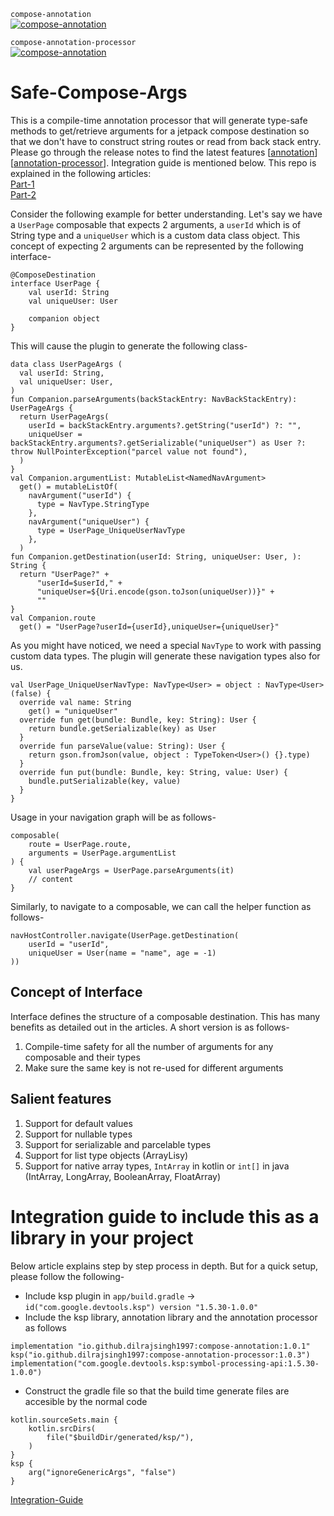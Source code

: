 `compose-annotation`    
[![compose-annotation](https://img.shields.io/badge/version-1.0.1-yellow.svg)](https://mvnrepository.com/artifact/io.github.dilrajsingh1997/compose-annotation)


`compose-annotation-processor`     
[![compose-annotation](https://img.shields.io/badge/version-1.0.3-green.svg)](https://mvnrepository.com/artifact/io.github.dilrajsingh1997/compose-annotation-processor)

# Safe-Compose-Args
This is a compile-time annotation processor that will generate type-safe methods to get/retrieve arguments for a jetpack compose destination so that we don't have to construct string routes or read from back stack entry. Please go through the release notes to find the latest features [[annotation](https://github.com/dilrajsingh1997/safe-compose-args/blob/main/AnnotationReleaseNotes.md)] [[annotation-processor](https://github.com/dilrajsingh1997/safe-compose-args/blob/main/AnnotationProcessorReleaseNotes.md)]. Integration guide is mentioned below. This repo is explained in the following articles: 
<br />
[Part-1](https://proandroiddev.com/safe-compose-arguments-an-improved-way-to-navigate-in-jetpack-compose-95c84722eec2)
<br />
[Part-2](https://proandroiddev.com/safe-compose-arguments-an-improved-way-to-navigate-in-jetpack-compose-part-2-218a6ae7a027)
<br />

Consider the following example for better understanding. Let's say we have a `UserPage` composable that expects 2 arguments, a `userId` which is of String type and a `uniqueUser` which is a custom data class object. This concept of expecting 2 arguments can be represented by the following interface-
```
@ComposeDestination
interface UserPage {
    val userId: String
    val uniqueUser: User

    companion object
}
```

This will cause the plugin to generate the following class-
```
data class UserPageArgs (
  val userId: String, 
  val uniqueUser: User, 
)
fun Companion.parseArguments(backStackEntry: NavBackStackEntry): UserPageArgs {
  return UserPageArgs(
    userId = backStackEntry.arguments?.getString("userId") ?: "", 
    uniqueUser = backStackEntry.arguments?.getSerializable("uniqueUser") as User ?: throw NullPointerException("parcel value not found"), 
  )
}
val Companion.argumentList: MutableList<NamedNavArgument> 
  get() = mutableListOf(
    navArgument("userId") {
      type = NavType.StringType
    },
    navArgument("uniqueUser") {
      type = UserPage_UniqueUserNavType
    },
  )
fun Companion.getDestination(userId: String, uniqueUser: User, ): String {
  return "UserPage?" + 
      "userId=$userId," + 
      "uniqueUser=${Uri.encode(gson.toJson(uniqueUser))}" + 
      ""
}
val Companion.route
  get() = "UserPage?userId={userId},uniqueUser={uniqueUser}"
```

As you might have noticed, we need a special `NavType` to work with passing custom data types. The plugin will generate these navigation types also for us.
```
val UserPage_UniqueUserNavType: NavType<User> = object : NavType<User>(false) {
  override val name: String
    get() = "uniqueUser"
  override fun get(bundle: Bundle, key: String): User {
    return bundle.getSerializable(key) as User
  }
  override fun parseValue(value: String): User {
    return gson.fromJson(value, object : TypeToken<User>() {}.type)
  }
  override fun put(bundle: Bundle, key: String, value: User) {
    bundle.putSerializable(key, value)
  }
}
```


Usage in your navigation graph will be as follows-
```
composable(
    route = UserPage.route,
    arguments = UserPage.argumentList
) {
    val userPageArgs = UserPage.parseArguments(it)
    // content
}
```

Similarly, to navigate to a composable, we can call the helper function as follows-
```
navHostController.navigate(UserPage.getDestination(
    userId = "userId", 
    uniqueUser = User(name = "name", age = -1)
))
```

## Concept of Interface
Interface defines the structure of a composable destination. This has many benefits as detailed out in the articles. A short version is as follows-
1. Compile-time safety for all the number of arguments for any composable and their types
2. Make sure the same key is not re-used for different arguments

## Salient features
1. Support for default values
2. Support for nullable types
3. Support for serializable and parcelable types
4. Support for list type objects (ArrayLisy<T>)
5. Support for native array types, `IntArray` in kotlin or `int[]` in java (IntArray, LongArray, BooleanArray, FloatArray)

# Integration guide to include this as a library in your project
Below article explains step by step process in depth. But for a quick setup, please follow the following-
- Include ksp plugin in `app/build.gradle` -> `id("com.google.devtools.ksp") version "1.5.30-1.0.0"`
- Include the ksp library, annotation library and the annotation processor as follows
```
implementation "io.github.dilrajsingh1997:compose-annotation:1.0.1"
ksp("io.github.dilrajsingh1997:compose-annotation-processor:1.0.3")
implementation("com.google.devtools.ksp:symbol-processing-api:1.5.30-1.0.0")
```
- Construct the gradle file so that the build time generate files are accesible by the normal code
```
kotlin.sourceSets.main {
    kotlin.srcDirs(
        file("$buildDir/generated/ksp/"),
    )
}
ksp {
    arg("ignoreGenericArgs", "false")
}
```
[Integration-Guide](https://proandroiddev.com/safe-compose-arguments-an-improved-way-to-navigate-in-jetpack-compose-part-3-2e5ab79b9a05)
